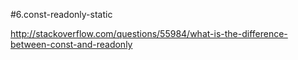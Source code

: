 #6.const-readonly-static

http://stackoverflow.com/questions/55984/what-is-the-difference-between-const-and-readonly
